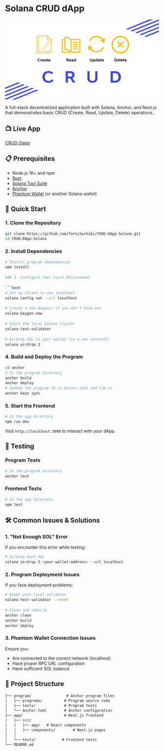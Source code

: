 # Solana CRUD dApp

![Crud Image](public/Designer.png)

A full-stack decentralized application built with Solana, Anchor, and Next.js that demonstrates basic CRUD (Create, Read, Update, Delete) operations.

## 📺 Live App

[CRUD-Dapp](https://crud-dapp-solana-bluedragon.vercel.app/)

## 📋 Prerequisites

- Node.js 16+ and npm
- [Rust](https://rustup.rs/)
- [Solana Tool Suite](https://docs.solana.com/cli/install-solana-cli-tools)
- [Anchor](https://www.anchor-lang.com/docs/installation)
- [Phantom Wallet](https://phantom.app/) (or another Solana wallet)

## 🚀 Quick Start

### 1. Clone the Repository

```bash
git clone https://github.com/fornitechibi/CRUD-DApp-Solana.git
cd CRUD-DApp-Solana
```

### 2. Install Dependencies

````bash
# Install program dependencies
npm install

### 3. Configure Your Local Environment

```bash
# Set up Solana to use localhost
solana config set --url localhost

# Create a new keypair if you don't have one
solana-keygen new

# Start the local Solana cluster
solana-test-validator

# Airdrop SOL to your wallet (in a new terminal)
solana airdrop 2
````

### 4. Build and Deploy the Program

```bash
cd anchor
# In the program directory
anchor build
anchor deploy
# Update the program ID in Anchor.toml and lib.rs
anchor keys sync
```

### 5. Start the Frontend

```bash
# In the app directory
npm run dev
```

Visit `http://localhost:3000` to interact with your dApp.

## 🧪 Testing

### Program Tests

```bash
# In the program directory
anchor test
```

### Frontend Tests

```bash
# In the app directory
npm test
```

## 🛠 Common Issues & Solutions

### 1. "Not Enough SOL" Error

If you encounter this error while testing:

```bash
# Airdrop more SOL
solana airdrop 5 <your-wallet-address> --url localhost
```

### 2. Program Deployment Issues

If you face deployment problems:

```bash
# Reset your local validator
solana-test-validator --reset

# Clean and rebuild
anchor clean
anchor build
anchor deploy
```

### 3. Phantom Wallet Connection Issues

Ensure you:

- Are connected to the correct network (localhost)
- Have proper RPC URL configuration
- Have sufficient SOL balance

## 📁 Project Structure

```
├── program/                # Anchor program files
│   ├── programs/          # Program source code
│   ├── tests/             # Program tests
│   └── Anchor.toml        # Anchor configuration
├── app/                   # Next.js frontend
│   ├── src/
│   │   ├── app/   # React components
│   │   ├── components/        # Next.js pages
│   │
│   └── tests/            # Frontend tests
└── README.md
```
